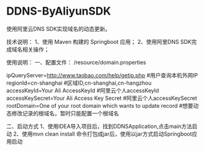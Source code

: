 # DDNS-ByAliyunSDK
使用阿里云DNS SDK实现域名的动态更新。

技术说明：
1、使用 Maven 构建的 Springboot 应用；
2、使用阿里DNS SDK完成域名相关操作；

使用说明：
一、配置文件：
/resource/domain.properties

ipQueryServer=http://www.taobao.com/help/getip.php    #用户查询本机外网IP
regionId=cn-shanghai    #区域ID,cn-shanghai,cn-hangzhou
accessKeyId=Your Ali AccessKeyId    #阿里云个人accessKeyId
accessKeySecret=Your Ali Access Key Secret    #阿里云个人accessKeySecret
rootDomain=One of your root domain which wants to update record   #想要动态修改记录的根域名，暂时只能配置一个根域名

二、启动方式
1、使用IDEA导入项目后，找到DDNSApplication,点击main方法启动
2、使用mvn clean install 命令打包成jar后，使用以jar方式启动Springboot应用启动
